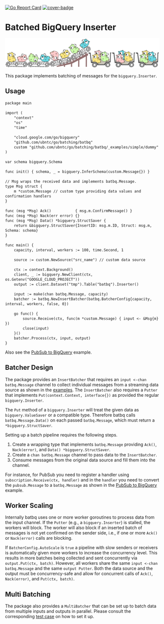 [![Go Report Card](https://goreportcard.com/badge/github.com/ubntc/go/batcher/batbq)](https://goreportcard.com/report/github.com/ubntc/go/batcher/batbq)
[![cover-badge](https://img.shields.io/badge/coverage-93%25-brightgreen.svg?longCache=true&style=flat)](Makefile#10)

# Batched BigQuery Inserter

[![Go-batching Logo](resources/go-batching-logo.svg)](https://github.com/ubntc/go/blob/master/batching/batbq)

This package implements batching of messages for the `bigquery.Inserter`.

## Usage

```golang
package main

import (
	"context"
	"os"
	"time"

	"cloud.google.com/go/bigquery"
	"github.com/ubntc/go/batching/batbq"
	custom "github.com/ubntc/go/batching/batbq/_examples/simple/dummy"
)

var schema bigquery.Schema

func init() { schema, _ = bigquery.InferSchema(custom.Message{}) }

// Msg wraps the received data and implements batbq.Message.
type Msg struct {
	m *custom.Message // custom type providing data values and confirmation handlers
}

func (msg *Msg) Ack()           { msg.m.ConfirmMessage() }
func (msg *Msg) Nack(err error) {}
func (msg *Msg) Data() *bigquery.StructSaver {
	return &bigquery.StructSaver{InsertID: msg.m.ID, Struct: msg.m, Schema: schema}
}

func main() {
	capacity, interval, workers := 100, time.Second, 1

	source := custom.NewSource("src_name") // custom data source

	ctx := context.Background()
	client, _ := bigquery.NewClient(ctx, os.Getenv("GOOGLE_CLOUD_PROJECT"))
	output := client.Dataset("tmp").Table("batbq").Inserter()

	input := make(chan batbq.Message, capacity)
	batcher := batbq.NewInsertBatcher(batbq.BatcherConfig{capacity, interval, workers, false, 0})

	go func() {
		source.Receive(ctx, func(m *custom.Message) { input <- &Msg{m} })
		close(input)
	}()
	batcher.Process(ctx, input, output)
}
```

Also see the [PubSub to BigQuery](_examples/pubsub-to-bq/main.go) example.


## Batcher Design

The package provides an `InsertBatcher` that requires an `input <-chan batbq.Message` channel to
collect individual messages from a streaming data source as shown in the [examples](./_examples).
The `InsertBatcher` also requires a `Putter` that implements `Put(context.Context, interface{})`
as provided the regular `bigquery.Inserter`.

The `Put` method of a `bigquery.Inserter` will treat the given data as `bigquery.ValueSaver` or a
compatible type. Therefore batbq calls `batbq.Message.Data()` on each passed `batbq.Message`, which
must return a `*bigquery.StructSaver`.

Setting up a batch pipeline requires the following steps.

1. Create a wrapping type that implements `batbq.Message` providing `Ack()`, `Nack(error)`,
   and `Data() *bigquery.StructSaver`.
2. Create a `chan batbq.Message` channel to pass data to the `InsertBatcher`.
3. Consume messages from the  original data source and fill them into the channel.

For instance, for PubSub you need to register a handler using `subscription.Receive(ctx, handler)`
and in the `handler` you need to convert the `pubsub.Message` to a `batbq.Message` as shown in the
[PubSub to BigQuery](_examples/pubsub-to-bq/main.go) example.

## Worker Scaling

Internally batbq uses one or more worker goroutines to process data from the input channel.
If the `Putter` (e.g., a `bigquery.Inserter`) is stalled, the workers will block.
The worker will also block if an inserted batch of messages is not yet confirmed on the sender side,
i.e., if one or more `Ack()` or `Nack(error)` calls are blocking.

If `BatcherConfig.AutoScale` is `true` a pipeline with slow senders or receivers is automatically
given more workers to increase the concurrency level. This results in more batches being collected
and sent concurrently via `output.Put(ctx, batch)`. However, all workers share the same
`input <-chan batbq.Message` and the same `output Putter`. Both the data source and the output must
be concurrency-safe and allow for concurrent calls of `Ack()`, `Nack(error)`, and `Put(ctx, batch)`.

## Multi Batching

The package also provides a `MultiBatcher` that can be set up to batch data from multiple inputs
and outputs in parallel. Please consult the corresponding [test case](multibatcher_test.go) on how
to set it up.
